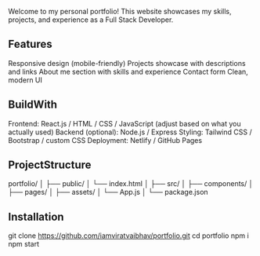 Welcome to my personal portfolio! This website showcases my skills, projects, and experience as a Full Stack Developer.

## Features
Responsive design (mobile-friendly)
Projects showcase with descriptions and links
About me section with skills and experience
Contact form
Clean, modern UI

## BuildWith 
Frontend: React.js / HTML / CSS / JavaScript (adjust based on what you actually used)
Backend (optional): Node.js / Express
Styling: Tailwind CSS / Bootstrap / custom CSS
Deployment: Netlify / GitHub Pages 

## ProjectStructure 
portfolio/
│
├── public/
│   └── index.html
│
├── src/
│   ├── components/
│   ├── pages/
│   ├── assets/
│   └── App.js
│
└── package.json

## Installation 
git clone https://github.com/iamviratvaibhav/portfolio.git
cd portfolio
npm i
npm start 
